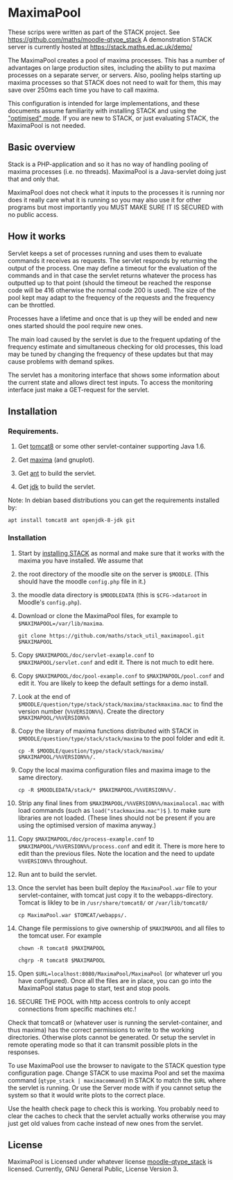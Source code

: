 MaximaPool
==========

These scrips were written as part of the STACK project. See https://github.com/maths/moodle-qtype_stack
A demonstration STACK server is currently hosted at https://stack.maths.ed.ac.uk/demo/

The MaximaPool creates a pool of maxima processes.  This has a number of advantages on 
large production sites, including the ability to put maxima processes on a separate 
server, or servers.  Also, pooling helps starting up maxima processes so that
STACK does not need to wait for them, this may save over 250ms each time you have to call maxima.

This configuration is intended for large implementations, and these documents assume familiarity
with installing STACK and using the ["optimised" mode](https://github.com/maths/moodle-qtype_stack/blob/master/doc/en/CAS/Optimising_Maxima.md). 
If you are new to STACK, or just evaluating STACK, the MaximaPool is not needed.

## Basic overview

Stack is a PHP-application and so it has no way of handling pooling of maxima processes (i.e. no threads). MaximaPool is a Java-servlet doing just that and only that.

MaximaPool does not check what it inputs to the processes it is running nor does it really care what it is running so you may also use it for other programs but most importantly you MUST MAKE SURE IT IS SECURED with no public access.

## How it works

Servlet keeps a set of processes running and uses them to evaluate commands it
receives as requests.  The servlet responds by returning the output of the process.
One may define a timeout for the evaluation of the commands and in that case the
servlet returns whatever the process has outputted up to that point (should the
timeout be reached the response code will be 416 otherwise the normal code 200
is used). The size of the pool kept may adapt to the frequency of the requests
and the frequency can be throttled.

Processes have a lifetime and once that is up they will be ended and new ones
started should the pool require new ones.

The main load caused by the servlet is due to the frequent updating of the
frequency estimate and simultaneous checking for old processes, this load may
be tuned by changing the frequency of these updates but that may cause problems
with demand spikes.

The servlet has a monitoring interface that shows some information about the
current state and allows direct test inputs. To access the monitoring interface
just make a GET-request for the servlet.


## Installation

### Requirements.

1. Get [tomcat8](http://tomcat.apache.org/) or some other servlet-container
supporting Java 1.6.

2. Get [maxima](http://maxima.sourceforge.net/) (and gnuplot).

3. Get [ant](http://ant.apache.org/) to build the servlet.

4. Get [jdk](http://openjdk.java.net/) to build the servlet.


Note: In debian based distributions you can get the requirements installed by:

`apt install tomcat8 ant openjdk-8-jdk git`

### Installation

1. Start by [installing STACK](https://github.com/maths/moodle-qtype_stack/blob/master/doc/en/Installation/index.md)
as normal and make sure that it works with the maxima you have installed.  We assume that 
  1. the root directory of the moodle site on the server is `$MOODLE`. (This should have the moodle `config.php` file in it.)
  2. the moodle data directory is `$MOODLEDATA` (this is `$CFG->dataroot` in Moodle's `config.php`).

2. Download or clone the MaximaPool files, for example to `$MAXIMAPOOL=/var/lib/maxima`.

   `git clone https://github.com/maths/stack_util_maximapool.git $MAXIMAPOOL`

3. Copy `$MAXIMAPOOL/doc/servlet-example.conf` to `$MAXIMAPOOL/servlet.conf` and edit it.  There is not much to edit here.

4. Copy `$MAXIMAPOOL/doc/pool-example.conf` to `$MAXIMAPOOL/pool.conf` and edit it.  You are likely to keep the default settings for a demo install. 

5. Look at the end of `$MOODLE/question/type/stack/stack/maxima/stackmaxima.mac` to find the version number (`%%VERSION%%`).
   Create the directory  `$MAXIMAPOOL/%%VERSION%%`

6. Copy the library of maxima functions distributed with STACK in `$MOODLE/question/type/stack/stack/maxima` to the pool folder and edit it. 

   `cp -R $MOODLE/question/type/stack/stack/maxima/ $MAXIMAPOOL/%%VERSION%%/.`

7. Copy the local maxima configuration files and maxima image to the same directory.

   `cp -R $MOODLEDATA/stack/* $MAXIMAPOOL/%%VERSION%%/.`
   
8. Strip any final lines from `$MAXIMAPOOL/%%VERSION%%/maximalocal.mac` with load commands (such as `load("stackmaxima.mac")$` ).
   to make sure libraries are not loaded. (These lines should not be present if you are using the optimised version of maxima anyway.)

9. Copy `$MAXIMAPOOL/doc/process-example.conf` to `$MAXIMAPOOL/%%VERSION%%/process.conf` and edit it.  There is more here to edit than the previous files.  Note the location and the need to update `%%VERSION%%` throughout.

10. Run ant to build the servlet.

11. Once the servlet has been built deploy the `MaximaPool.war` file to your servlet-container, with tomcat just copy it to the webapps-directory.
    Tomcat is likley to be in `/usr/share/tomcat8/` or `/var/lib/tomcat8/`
    
    `cp MaximaPool.war $TOMCAT/webapps/.`
    
12. Change file permissions to give ownership of `$MAXIMAPOOL` and all files to the tomcat user.  For example

    `chown -R tomcat8 $MAXIMAPOOL`

    `chgrp -R tomcat8 $MAXIMAPOOL`

13. Open `$URL=localhost:8080/MaximaPool/MaximaPool` (or whatever url you have configured).
    Once all the files are in place, you can go into the MaximaPool status page to start, test and stop pools.

14. SECURE THE POOL with http access controls to only accept connections from specific machines etc.!
    
Check that tomcat8 or (whatever user is running the servlet-container, and thus maxima) has the correct permissions to write to the working directories.
Otherwise plots cannot be generated. Or setup the servlet in remote operating mode so that it can transmit possible plots in the responses.

To use MaximaPool use the browser to navigate to the STACK question type configuration page.
Change STACK to use maxima Pool and set the maxima command (`qtype_stack | maximacommand`) in STACK to match the `$URL` where the servlet is running. 
Or use the Server mode with if you cannot setup the system so that it would write plots to the correct place.

Use the health check page to check this is working.  You probably need to clear the caches to check that the servlet actually works otherwise you may just get old values from cache instead of new ones from the servlet.

## License

MaximaPool is Licensed under whatever license
[moodle-qtype_stack](https://github.com/maths/moodle-qtype_stack/) is
licensed. Currently, GNU General Public, License Version 3.

